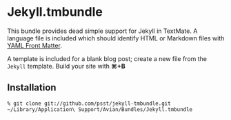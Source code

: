 # Jekyll.tmbundle

This bundle provides dead simple support for Jekyll in TextMate. A language
file is included which should identify HTML or Markdown files with
[YAML Front Matter](http://jekyllrb.com/docs/frontmatter/).

A template is included for a blank blog post; create a new file from the
`Jekyll` template. Build your site with **&#8984;+B**


## Installation

    % git clone git://github.com/psst/jekyll-tmbundle.git ~/Library/Application\ Support/Avian/Bundles/Jekyll.tmbundle

